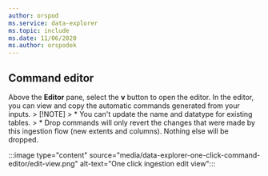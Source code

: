 ```yaml
---
author: orspod
ms.service: data-explorer
ms.topic: include
ms.date: 11/06/2020
ms.author: orspodek
---
```

## Command editor

 Above the **Editor** pane, select the **v** button to open the editor. In the editor, you can view and copy the automatic commands generated from your inputs. 
    > [!NOTE]
    > * You can't update the name and datatype for existing tables.
    > * Drop commands will only revert the changes that were made by this ingestion flow (new extents and columns). Nothing else will be dropped.

:::image type="content" source="media/data-explorer-one-click-command-editor/edit-view.png" alt-text="One click ingestion edit view":::